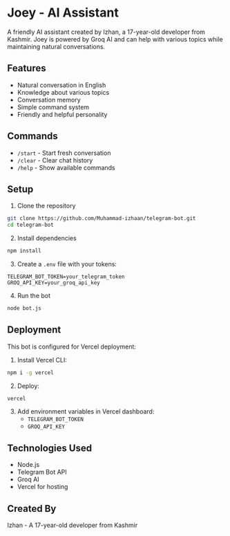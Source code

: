 # Joey - AI Assistant

A friendly AI assistant created by Izhan, a 17-year-old developer from Kashmir. Joey is powered by Groq AI and can help with various topics while maintaining natural conversations.

## Features

- Natural conversation in English
- Knowledge about various topics
- Conversation memory
- Simple command system
- Friendly and helpful personality

## Commands

- `/start` - Start fresh conversation
- `/clear` - Clear chat history
- `/help` - Show available commands

## Setup

1. Clone the repository
```bash
git clone https://github.com/Muhammad-izhaan/telegram-bot.git
cd telegram-bot
```

2. Install dependencies
```bash
npm install
```

3. Create a `.env` file with your tokens:
```
TELEGRAM_BOT_TOKEN=your_telegram_token
GROQ_API_KEY=your_groq_api_key
```

4. Run the bot
```bash
node bot.js
```

## Deployment

This bot is configured for Vercel deployment:

1. Install Vercel CLI:
```bash
npm i -g vercel
```

2. Deploy:
```bash
vercel
```

3. Add environment variables in Vercel dashboard:
   - `TELEGRAM_BOT_TOKEN`
   - `GROQ_API_KEY`

## Technologies Used

- Node.js
- Telegram Bot API
- Groq AI
- Vercel for hosting

## Created By

Izhan - A 17-year-old developer from Kashmir